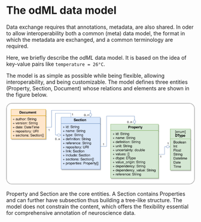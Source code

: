 # The odML data model

Data exchange requires that annotations, metadata, are also
shared. In oder to allow interoperability both a common
(meta) data model, the format in which the metadata are exchanged, and
a common terminology are required.

Here, we briefly describe the *odML* data model. It is based on
the idea of key-value pairs like ``temperature = 26°C``.

The model is as simple as possible while being flexible, allowing
interoperability, and being customizable. The model defines three
entities (Property, Section, Document) whose relations and
elements are shown in the figure below.

![odml_logo](images/erModel.png "odML data model")

Property and Section are the core entities. A Section contains
Properties and can further have subsection thus building a tree-like
structure. The model does not constrain the content, which offers the
flexibility essential for comprehensive annotation of neuroscience
data.
